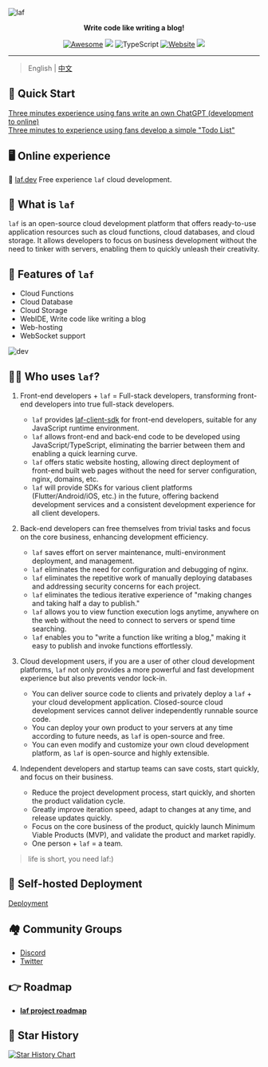 ![laf](https://socialify.git.ci/labring/laf/image?description=1&descriptionEditable=Write%20code%20like%20writing%20a%20blog!&font=Inter&forks=1&language=1&name=1&owner=1&pattern=Circuit%20Board&stargazers=1&theme=Dark)

<div align="center">
  <p>
    <b>Write code like writing a blog!</b>
  </p>

  <p>
  
  [![Awesome](https://cdn.rawgit.com/sindresorhus/awesome/d7305f38d29fed78fa85652e3a63e154dd8e8829/media/badge.svg)](https://github.com/labring/laf)
  [![](https://img.shields.io/docker/pulls/lafyun/system-server)](https://hub.docker.com/r/lafyun/system-server)
  ![TypeScript](https://img.shields.io/badge/typescript-%23007ACC.svg?logo=typescript&logoColor=white)
  [![Website](https://img.shields.io/website?url=https%3A%2F%2Flaf.dev&logo=Postwoman)](https://laf.dev/)
  <img src="https://img.shields.io/badge/%E5%BE%AE%E4%BF%A1%E7%BE%A4-2000%2B-brightgreen"></a>

  </p>
</div>

---

> English | [中文](README_cn.md)

## 🚀 Quick Start

[Three minutes experience using fans write an own ChatGPT (development to online)](https://icloudnative.io/posts/build-chatgpt-web-using-laf/)  
[Three minutes to experience using fans develop a simple "Todo List"](./docs/guide/quick-start/Todo.md)

## 🖥 Online experience

🎉 [laf.dev](https://laf.dev) Free experience ` laf ` cloud development.

## 👀 What is `laf`

`laf` is an open-source cloud development platform that offers ready-to-use application resources such as cloud functions, cloud databases, and cloud storage. It allows developers to focus on business development without the need to tinker with servers, enabling them to quickly unleash their creativity.

## 🎉 Features of `laf`

- Cloud Functions
- Cloud Database
- Cloud Storage
- WebIDE, Write code like writing a blog
- Web-hosting
- WebSocket support

![dev](https://sif268-laf-image.oss.laf.dev/dev.png)

## 👨‍💻 Who uses `laf`?

1. Front-end developers + `laf` = Full-stack developers, transforming front-end developers into true full-stack developers.

   - `laf` provides [laf-client-sdk](https://github.com/labring/laf/tree/main/packages/client-sdk) for front-end developers, suitable for any JavaScript runtime environment.
   - `laf` allows front-end and back-end code to be developed using JavaScript/TypeScript, eliminating the barrier between them and enabling a quick learning curve.
   - `laf` offers static website hosting, allowing direct deployment of front-end built web pages without the need for server configuration, nginx, domains, etc.
   - `laf` will provide SDKs for various client platforms (Flutter/Android/iOS, etc.) in the future, offering backend development services and a consistent development experience for all client developers.

2. Back-end developers can free themselves from trivial tasks and focus on the core business, enhancing development efficiency.

   - `laf` saves effort on server maintenance, multi-environment deployment, and management.
   - `laf` eliminates the need for configuration and debugging of nginx.
   - `laf` eliminates the repetitive work of manually deploying databases and addressing security concerns for each project.
   - `laf` eliminates the tedious iterative experience of "making changes and taking half a day to publish."
   - `laf` allows you to view function execution logs anytime, anywhere on the web without the need to connect to servers or spend time searching.
   - `laf` enables you to "write a function like writing a blog," making it easy to publish and invoke functions effortlessly.

3. Cloud development users, if you are a user of other cloud development platforms, `laf` not only provides a more powerful and fast development experience but also prevents vendor lock-in.

   - You can deliver source code to clients and privately deploy a `laf` + your cloud development application. Closed-source cloud development services cannot deliver independently runnable source code.
   - You can deploy your own product to your servers at any time according to future needs, as `laf` is open-source and free.
   - You can even modify and customize your own cloud development platform, as `laf` is open-source and highly extensible.

4. Independent developers and startup teams can save costs, start quickly, and focus on their business.

   - Reduce the project development process, start quickly, and shorten the product validation cycle.
   - Greatly improve iteration speed, adapt to changes at any time, and release updates quickly.
   - Focus on the core business of the product, quickly launch Minimum Viable Products (MVP), and validate the product and market rapidly.
   - One person + `laf` = a team.

> life is short, you need laf:)

## 🎉 Self-hosted Deployment

[Deployment](./deploy/README.md)

## 🏘️ Community Groups

- [Discord](https://discord.gg/uWZqAwwdvy)
- [Twitter](https://twitter.com/laf_dev)

## :point_right: Roadmap

- [**laf project roadmap**](https://github.com/orgs/labring/projects/5/views/1)

## 🌟 Star History

[![Star History Chart](https://api.star-history.com/svg?repos=labring/laf&type=Date)](https://star-history.com/#labring/laf&Date)
